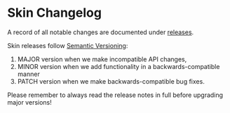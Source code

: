 # Skin Changelog

A record of all notable changes are documented under [releases](https://github.com/eBay/skin/releases).

Skin releases follow [Semantic Versioning](http://semver.org):

1. MAJOR version when we make incompatible API changes,
1. MINOR version when we add functionality in a backwards-compatible manner
1. PATCH version when we make backwards-compatible bug fixes.

Please remember to always read the release notes in full before upgrading major versions!
